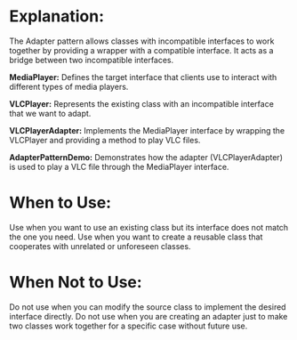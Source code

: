 # Explanation: 

The Adapter pattern allows classes with incompatible interfaces to work together by providing a wrapper with a compatible interface. It acts as a bridge between two incompatible interfaces.

**MediaPlayer:** 
Defines the target interface that clients use to interact with different types of media players.

**VLCPlayer:** 
Represents the existing class with an incompatible interface that we want to adapt.

**VLCPlayerAdapter:** 
Implements the MediaPlayer interface by wrapping the VLCPlayer and providing a method to play VLC files.

**AdapterPatternDemo:** 
Demonstrates how the adapter (VLCPlayerAdapter) is used to play a VLC file through the MediaPlayer interface.

# When to Use:

Use when you want to use an existing class but its interface does not match the one you need.
Use when you want to create a reusable class that cooperates with unrelated or unforeseen classes.

# When Not to Use:

Do not use when you can modify the source class to implement the desired interface directly.
Do not use when you are creating an adapter just to make two classes work together for a specific case without future use.